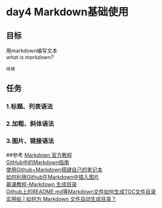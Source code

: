 # day4 Markdown基础使用
## 目标
用markdown编写文本<br>
*what is markdown?*
```
待填
```
## 任务
### 1.标题、列表语法
### 2.加粗、斜体语法
### 3.图片、链接语法
##参考
[Markdown 官方教程](https://markdown.com.cn/basic-syntax/links.html)<br>
[GitHub中的Markdown指南](https://blog.csdn.net/Marco___/article/details/90344592)<br>
[使用Github+Markdown搭键自己的笔记本](https://blog.csdn.net/ZM_Yang/article/details/105617607)<br>
[如何利用Github在Markdown中插入图片](https://www.jianshu.com/p/c7618a53454f)<br>
[慕课教程-Markdown 生成目录](https://www.imooc.com/wiki/markdownlesson/markdowntoc.html)<br>
[Github上的README.md等Markdown文件如何生成TOC文件目录](https://blog.csdn.net/qq_40177015/article/details/113894048)<br>
[实用帖 | 如何为 Markdown 文件自动生成目录？](https://zhuanlan.zhihu.com/p/31125442)<br>
